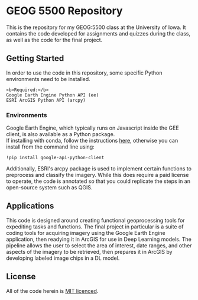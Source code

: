 # GEOG 5500 Repository

This is the repository for my GEOG:5500 class at the University of Iowa. It
contains the code developed for assignments and quizzes during the class, as
well as the code for the final project.

## Getting Started

In order to use the code in this repository, some specific Python
environments need to be installed.

```
<b>Required:</b>
Google Earth Engine Python API (ee)
ESRI ArcGIS Python API (arcpy)
```

### Environments

Google Earth Engine, which typically runs on Javascript inside the GEE client,
is also available as a Python package.<br/>
If installing with conda, follow the instructions
<a href="https://developers.google.com/earth-engine/guides/python_install-conda">
here</a>, otherwise you can install from the command line using:

```
!pip install google-api-python-client
```
Additionally, ESRI's arcpy package is used to implement certain functions to
preprocess and classify the imagery. While this does require a paid license to
operate, the code is annotated so that you could replicate the steps in an
open-source system such as QGIS.

## Applications

This code is designed around creating functional geoprocessing tools for expediting
tasks and functions. The final project in particular is a suite of coding tools
for acquiring imagery using the Google Earth Engine application, then readying it
in ArcGIS for use in Deep Learning models. The pipeline allows the user to select
the area of interest, date ranges, and other aspects of the imagery to be retrieved,
then prepares it in ArcGIS by developing labeled image chips in a DL model.

## License

All of the code herein is [MIT licenced](license.txt).
